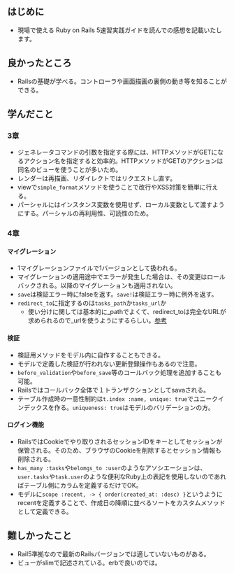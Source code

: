## はじめに
* 現場で使える Ruby on Rails 5速習実践ガイドを読んでの感想を記載いたします。

## 良かったところ
* Railsの基礎が学べる。コントローラや画面描画の裏側の動き等を知ることができる。

## 学んだこと
### 3章
* ジェネレータコマンドの引数を指定する際には、HTTPメソッドがGETになるアクション名を指定すると効率的。HTTPメソッドがGETのアクションは同名のビューを使うことが多いため。
* レンダーは再描画、リダイレクトではリクエストし直す。
* viewで`simple_format`メソッドを使うことで改行やXSS対策を簡単に行える。
* パーシャルにはインスタンス変数を使用せず、ローカル変数として渡すようにする。パーシャルの再利用性、可読性のため。

### 4章
#### マイグレーション
* 1マイグレーションファイルで1バージョンとして扱われる。
* マイグレーションの適用途中でエラーが発生した場合は、その変更はロールバックされる。以降のマイグレーションも適用されない。
* `save`は検証エラー時にfalseを返す。`save!`は検証エラー時に例外を返す。
* `redirect_to`に指定するのは`tasks_path`か`tasks_url`か
  * 使い分けに関しては基本的に_pathでよくて、redirect_toは完全なURLが求められるので_urlを使うようにするらしい。[参考](https://qiita.com/Shugo_Y/items/412d7660f259eddf9c66#:~:text=%E4%BD%BF%E3%81%84%E5%88%86%E3%81%91%E3%81%AB%E9%96%A2%E3%81%97%E3%81%A6%E3%81%AF%E5%9F%BA%E6%9C%AC%E7%9A%84%E3%81%AB_path%E3%81%A7%E3%82%88%E3%81%8F%E3%81%A6%E3%80%81redirect_to%E3%81%AF%E5%AE%8C%E5%85%A8%E3%81%AAURL%E3%81%8C%E6%B1%82%E3%82%81%E3%82%89%E3%82%8C%E3%82%8B%E3%81%AE%E3%81%A7_url%E3%82%92%E4%BD%BF%E3%81%86%E3%82%88%E3%81%86%E3%81%AB%E3%81%97%E3%81%BE%E3%81%97%E3%82%87%E3%81%86)
#### 検証
* 検証用メソッドをモデル内に自作することもできる。
* モデルで定義した検証が行われない更新登録操作もあるので注意。
* `before_validation`や`before_save`等のコールバック処理を追加することも可能。
* Railsではコールバック全体で１トランザクションとしてsavaされる。
* テーブル作成時の一意性制約は`t.index :name, unique: true`でユニークインデックスを作る。`uniqueness: true`はモデルのバリデーションの方。
#### ログイン機能
* RailsではCookieでやり取りされるセッションIDをキーとしてセッションが保管される。そのため、ブラウザのCookieを削除するとセッション情報も削除される。
* `has_many :tasks`や`belomgs_to :user`のようなアソシエーションは、`user.tasks`や`task.user`のような便利なRuby上の表記を使用しないのであればテーブル側にカラムを定義するだけでOK。
* モデルに`scope :recent, -> { order(created_at: :desc) }`というようにrecentを定義することで、作成日の降順に並べるソートをカスタムメソッドとして定義できる。


## 難しかったこと
* Rail5準拠なので最新のRailsバージョンでは適していないものがある。
* ビューがslimで記述されている。erbで良いのでは。